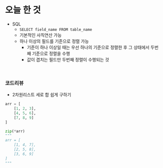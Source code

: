 # 오늘 한 것
- SQL
    - `SELECT field_name FROM table_name`
    - 기본적인 사칙연산 가능
    - 하나 이상의 필드를 기준으로 정렬 가능
        - 기준이 하나 이상일 때는 우선 하나의 기준으로 정렬한 후 그 상태에서 두번째 기준으로 정렬을 수행
        - 값이 겹치는 필드만 두번째 정렬이 수행되는 것

<br>

### 코드리뷰
- 2차원리스트 세로 합 쉽게 구하기
```python
arr = [
    [1, 2, 3],
    [4, 5, 6],
    [7, 8, 9]
]

zip(*arr)
"""
arr = [
    [1, 4, 7],
    [2, 5, 8],
    [3, 6, 9]
]
"""
```